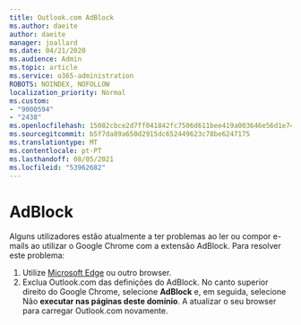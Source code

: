 ```yaml
---
title: Outlook.com AdBlock
ms.author: daeite
author: daeite
manager: joallard
ms.date: 04/21/2020
ms.audience: Admin
ms.topic: article
ms.service: o365-administration
ROBOTS: NOINDEX, NOFOLLOW
localization_priority: Normal
ms.custom:
- "9000594"
- "2438"
ms.openlocfilehash: 15082cbce2d7ff041842fc7506d611bee419a003646e56d1e7488981dd4d7020
ms.sourcegitcommit: b5f7da89a650d2915dc652449623c78be6247175
ms.translationtype: MT
ms.contentlocale: pt-PT
ms.lasthandoff: 08/05/2021
ms.locfileid: "53962682"
---
```

# <a name="adblock"></a>AdBlock

Alguns utilizadores estão atualmente a ter problemas ao ler ou compor e-mails ao utilizar o Google Chrome com a extensão AdBlock. Para resolver este problema:

1. Utilize [Microsoft Edge](https://www.microsoft.com/windows/microsoft-edge) ou outro browser.
1. Exclua Outlook.com das definições do AdBlock. No canto superior direito do Google Chrome, selecione **AdBlock** e, em seguida, selecione Não **executar nas páginas deste domínio**. A atualizar o seu browser para carregar Outlook.com novamente.